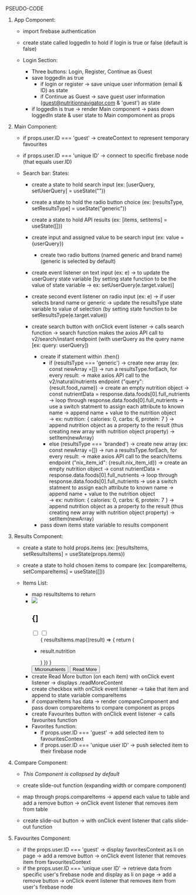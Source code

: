 PSEUDO-CODE

1. App Component:
    - import firebase authentication 
    - create state called loggedIn to hold if login is true or false (default is false)

    - Login Section:
        - Three buttons: Login, Register, Continue as Guest
        - save loggedIn as true
            - if login or register
                -> save unique user information (email & ID) as state
            - if Continue as Guest
                -> save guest user information (guest@nutritionnavigator.com & 'guest') as state
        - if loggedIn is true
            -> render Main component
            -> pass down loggedIn state & user state to Main compomonent as props

2. Main Component:
    - if props.user.ID === 'guest'
        -> createContext to represent temporary favourites
    - if props.user.ID === 'unique ID'
        -> connect to specific firebase node (that equals user.ID)

    - Search bar:
        States:
        - create a state to hold search input (ex: [userQuery, setUserQuery] = useState("")) 
        - create a state to hold the radio button choice (ex: [resultsType, setResultsType] = useState("generic"))
        - create a state to hold API results (ex: [items, setitems] = useState([]))

        - create input and assigned value to be search input (ex: value = {userQuery})
            - create two radio buttons (named generic and brand name) (generic is selected by default)

        - create event listener on text input (ex: e) -> to update the userQuery state variable [by setting state function to be the value of state variable -> ex: setUserQuery(e.target.value)]
        - create second event listener on radio input (ex: e) -> if user selects brand name or generic -> update the resultsType state variable to value of selection (by setting state function to be setResultsType(e.target.value)) 

        - create search button with onClick event listener -> calls search function -> search function makes the axios API call to v2/search/instant endpoint (with userQuery as the query name [ex: query: userQuery])
            - create if statement within .then()
                - if (resultsType === 'generic') 
                    -> create new array (ex: const newArray =[])
                    -> run a resultsType.forEach, for every result: 
                        -> make axios API call to the v2/natural/nutrients endpoint ("query": {result.food_name}) 
                            -> create an empty nutrition object
                            -> const nutrientData = response.data.foods[0].full_nutrients
                            -> loop through response.data.foods[0].full_nutrients -> use a switch statment to assign each attribute to known name 
                                -> append name + value to the nutrition object  
                                    -> ex: nutrition: {
                                                calories: 0,
                                                carbs: 6,
                                                protein: 7
                                            }
                        -> append nutrition object as a property to the result (thus creating new array with nutrition object property)
                    -> setItem(newArray)
                - else (resultsType === 'branded') 
                    -> create new array (ex: const newArray =[])
                    -> run a resultsType.forEach, for every result: 
                        -> make axios API call to the search/items endpoint ("nix_item_id": {result.nix_item_id}) 
                            -> create an empty nutrition object
                            -> const nutrientData = response.data.foods[0].full_nutrients
                            -> loop through response.data.foods[0].full_nutrients -> use a switch statment to assign each attribute to known name 
                                -> append name + value to the nutrition object  
                                    -> ex: nutrition: {
                                                calories: 0,
                                                carbs: 6,
                                                protein: 7
                                            }
                        -> append nutrition object as a property to the result (thus creating new array with nutrition object property)
                    -> setItem(newArray)
            - pass down items state variable to results component

3. Results Component:
    - create a state to hold props.items (ex: [resultsItems, setResultsItems] = useState(props.items)) 
    - create a state to hold chosen items to compare (ex: [compareItems, setCompareItems] = useState([]))

    - Items List:
        - map resultsItems to return 
            <li>
                <div>
                    <img src={}>
                    <h2>{]</h2>
                    <input type="checkbox" id="favourite">
                    <input type="checkbox" id="compare">
                </div>
                <ul>
                    {
                        resultsItems.map((result) => {
                            return (
                                <li><p>result.nutrition</p></li>
                            )
                        })
                    }
                </ul>
                <button> Micronutrients </button>
                <button className=readMore> Read More </button>
            </li>
        - create Read More button (on each item) with onClick event listener -> displays .readMoreContent 
        - create checkbox with onClick event listener -> take that item and append to state variable compareItems 
        - if compareItems has data -> render compareComponent and pass down compareItems to compare component as props
        - create Favourites button with onClick event listener -> calls favourites function
        - Favorites function:
            - if props.user.ID === 'guest'
                -> add selected item to favouritesContext
            - if props.user.ID === 'unique user ID'
                -> push selected item to their firebase node

    
4. Compare Component:
    - *This Component is collapsed by default*
    - create slide-out function (expanding width or compare component)

    - map through props.compareItems -> append each value to table and add a remove button -> onClick event listener that removes item from table     
    - create slide-out button -> with onClick event listener that calls slide-out function

5. Favourites Component:
    - if the props.user.ID === 'guest'
        -> display favoritesContext as li on page
        -> add a remove button -> onClick event listener that removes item from favouritesContext
    - if the props.user.ID === 'unique user ID'
        -> retrieve data from specific user's firebase node and display as li on page
        -> add a remove button -> onClick event listener that removes item from user's firebase node
     
            